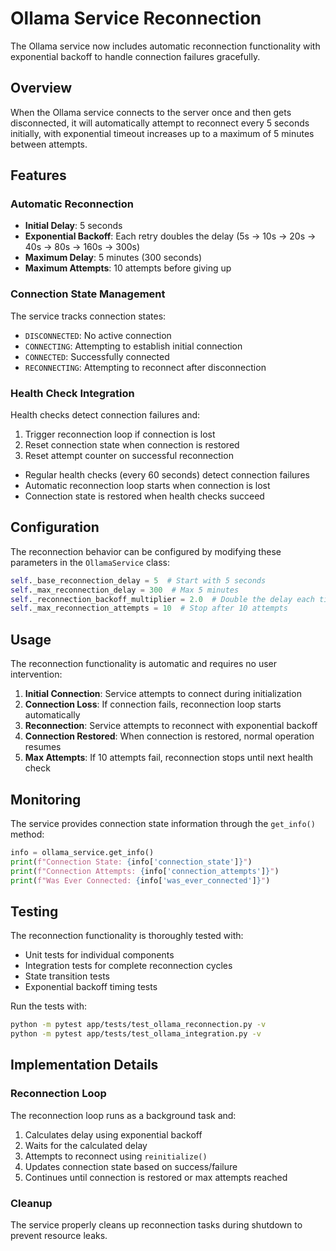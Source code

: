 # Ollama Service Reconnection

The Ollama service now includes automatic reconnection functionality with exponential backoff to handle connection failures gracefully.

## Overview

When the Ollama service connects to the server once and then gets disconnected, it will automatically attempt to reconnect every 5 seconds initially, with exponential timeout increases up to a maximum of 5 minutes between attempts.

## Features

### Automatic Reconnection

- **Initial Delay**: 5 seconds
- **Exponential Backoff**: Each retry doubles the delay (5s → 10s → 20s → 40s → 80s → 160s → 300s)
- **Maximum Delay**: 5 minutes (300 seconds)
- **Maximum Attempts**: 10 attempts before giving up

### Connection State Management

The service tracks connection states:

- `DISCONNECTED`: No active connection
- `CONNECTING`: Attempting to establish initial connection
- `CONNECTED`: Successfully connected
- `RECONNECTING`: Attempting to reconnect after disconnection

### Health Check Integration

Health checks detect connection failures and:

1. Trigger reconnection loop if connection is lost
2. Reset connection state when connection is restored
3. Reset attempt counter on successful reconnection

- Regular health checks (every 60 seconds) detect connection failures
- Automatic reconnection loop starts when connection is lost
- Connection state is restored when health checks succeed

## Configuration

The reconnection behavior can be configured by modifying these parameters in the `OllamaService` class:

```python
self._base_reconnection_delay = 5  # Start with 5 seconds
self._max_reconnection_delay = 300  # Max 5 minutes
self._reconnection_backoff_multiplier = 2.0  # Double the delay each time
self._max_reconnection_attempts = 10  # Stop after 10 attempts
```

## Usage

The reconnection functionality is automatic and requires no user intervention:

1. **Initial Connection**: Service attempts to connect during initialization
2. **Connection Loss**: If connection fails, reconnection loop starts automatically
3. **Reconnection**: Service attempts to reconnect with exponential backoff
4. **Connection Restored**: When connection is restored, normal operation resumes
5. **Max Attempts**: If 10 attempts fail, reconnection stops until next health check

## Monitoring

The service provides connection state information through the `get_info()` method:

```python
info = ollama_service.get_info()
print(f"Connection State: {info['connection_state']}")
print(f"Connection Attempts: {info['connection_attempts']}")
print(f"Was Ever Connected: {info['was_ever_connected']}")
```

## Testing

The reconnection functionality is thoroughly tested with:

- Unit tests for individual components
- Integration tests for complete reconnection cycles
- State transition tests
- Exponential backoff timing tests

Run the tests with:

```bash
python -m pytest app/tests/test_ollama_reconnection.py -v
python -m pytest app/tests/test_ollama_integration.py -v
```

## Implementation Details

### Reconnection Loop

The reconnection loop runs as a background task and:

1. Calculates delay using exponential backoff
2. Waits for the calculated delay
3. Attempts to reconnect using `reinitialize()`
4. Updates connection state based on success/failure
5. Continues until connection is restored or max attempts reached

### Cleanup

The service properly cleans up reconnection tasks during shutdown to prevent resource leaks.
